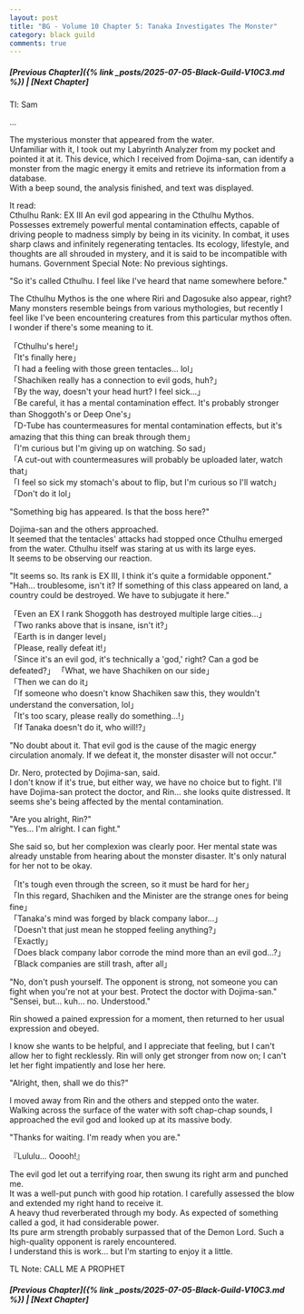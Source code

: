 ```yaml
---
layout: post
title: "BG - Volume 10 Chapter 5: Tanaka Investigates The Monster"
category: black guild
comments: true
---
```


##### [Previous Chapter]({% link _posts/2025-07-05-Black-Guild-V10C3.md %})  \| [Next Chapter]






Tl: Sam


…



The mysterious monster that appeared from the water.      
Unfamiliar with it, I took out my Labyrinth Analyzer from my pocket and pointed it at it. This device, which I received from Dojima-san, can identify a monster from the magic energy it emits and retrieve its information from a database.      
With a beep sound, the analysis finished, and text was displayed.      

It read:      
Cthulhu Rank: EX III
An evil god appearing in the Cthulhu Mythos.
Possesses extremely powerful mental contamination effects, capable of driving people to madness simply by being in its vicinity. In combat, it uses sharp claws and infinitely regenerating tentacles.
Its ecology, lifestyle, and thoughts are all shrouded in mystery, and it is said to be incompatible with humans.
Government Special Note: No previous sightings.<!--more-->

"So it's called Cthulhu. I feel like I've heard that name somewhere before."

The Cthulhu Mythos is the one where Riri and Dagosuke also appear, right?      
Many monsters resemble beings from various mythologies, but recently I feel like I've been encountering creatures from this particular mythos often. I wonder if there's some meaning to it.     

「Cthulhu's here!」      
「It's finally here」      
「I had a feeling with those green tentacles... lol」      
「Shachiken really has a connection to evil gods, huh?」      
「By the way, doesn't your head hurt? I feel sick...」      
「Be careful, it has a mental contamination effect. It's probably stronger than Shoggoth's or Deep One's」      
「D-Tube has countermeasures for mental contamination effects, but it's amazing that this thing can break through them」       
「I'm curious but I'm giving up on watching. So sad」      
「A cut-out with countermeasures will probably be uploaded later, watch that」      
「I feel so sick my stomach's about to flip, but I'm curious so I'll watch」      
「Don't do it lol」

"Something big has appeared. Is that the boss here?"

Dojima-san and the others approached.      
It seemed that the tentacles' attacks had stopped once Cthulhu emerged from the water. Cthulhu itself was staring at us with its large eyes.       
It seems to be observing our reaction.

"It seems so. Its rank is EX III, I think it's quite a formidable opponent."       
"Hah... troublesome, isn't it? If something of this class appeared on land, a country could be destroyed. We have to subjugate it here."

「Even an EX I rank Shoggoth has destroyed multiple large cities...」        
「Two ranks above that is insane, isn't it?」       
「Earth is in danger level」      
「Please, really defeat it!」      
「Since it's an evil god, it's technically a 'god,' right? Can a god be defeated?」
「What, we have Shachiken on our side」   
「Then we can do it」     
「If someone who doesn't know Shachiken saw this, they wouldn't understand the conversation, lol」      
「It's too scary, please really do something...!」      
「If Tanaka doesn't do it, who will!?」

<div data-nat="424164"></div>

"No doubt about it. That evil god is the cause of the magic energy circulation anomaly. If we defeat it, the monster disaster will not occur."

Dr. Nero, protected by Dojima-san, said.      
I don't know if it's true, but either way, we have no choice but to fight. I'll have Dojima-san protect the doctor, and Rin... she looks quite distressed. It seems she's being affected by the mental contamination.

"Are you alright, Rin?"      
"Yes... I'm alright. I can fight."

She said so, but her complexion was clearly poor. Her mental state was already unstable from hearing about the monster disaster. It's only natural for her not to be okay.

「It's tough even through the screen, so it must be hard for her」      
「In this regard, Shachiken and the Minister are the strange ones for being fine」      
「Tanaka's mind was forged by black company labor...」      
「Doesn't that just mean he stopped feeling anything?」      
「Exactly」      
「Does black company labor corrode the mind more than an evil god...?」      
「Black companies are still trash, after all」

"No, don't push yourself. The opponent is strong, not someone you can fight when you're not at your best. Protect the doctor with Dojima-san."       
"Sensei, but... kuh... no. Understood."

Rin showed a pained expression for a moment, then returned to her usual expression and obeyed.      

I know she wants to be helpful, and I appreciate that feeling, but I can't allow her to fight recklessly. Rin will only get stronger from now on; I can't let her fight impatiently and lose her here.

"Alright, then, shall we do this?"

I moved away from Rin and the others and stepped onto the water.         
Walking across the surface of the water with soft chap-chap sounds, I approached the evil god and looked up at its massive body.

"Thanks for waiting. I'm ready when you are."

『Lululu... Ooooh!』

The evil god let out a terrifying roar, then swung its right arm and punched me.        
It was a well-put punch with good hip rotation. I carefully assessed the blow and extended my right hand to receive it.        
A heavy thud reverberated through my body. As expected of something called a god, it had considerable power.       
Its pure arm strength probably surpassed that of the Demon Lord. Such a high-quality opponent is rarely encountered.          
I understand this is work... but I'm starting to enjoy it a little.


TL Note: CALL ME A PROPHET








##### [Previous Chapter]({% link _posts/2025-07-05-Black-Guild-V10C3.md %}) \| [Next Chapter]